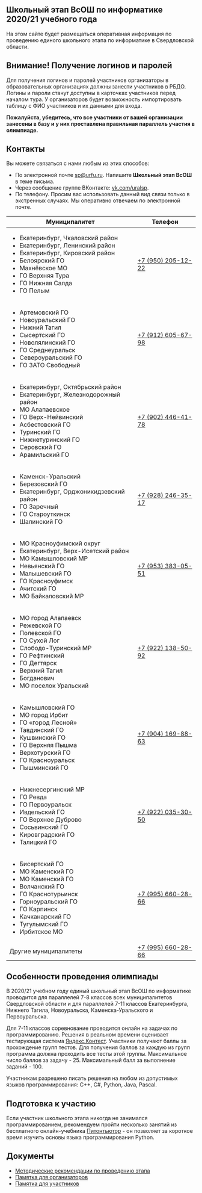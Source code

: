 ## Школьный этап ВсОШ по информатике 2020/21 учебного года

На этом сайте будет размещаться оперативная информация по проведению единого школьного этапа по информатике в Свердловской области.

## Внимание! Получение логинов и паролей

Для получения логинов и паролей участников организаторы в образовательных организациях должны занести участников в РБДО. Логины и пароли станут
доступны в карточках участников перед началом тура. У организаторов будет возможность импортировать таблицу с ФИО участников и их данными для входа.

**Пожалуйста, убедитесь, что все участники от вашей организации занесены в базу и у них проставлена правильная параллель участия в олимпиаде.**

## Контакты

Вы можете связаться с нами любым из этих способов:

- По электронной почте [sp@urfu.ru](mailto:sp@urfu.ru). Напишите **Школьный этап ВсОШ** в теме письма.
- Через сообщение группе ВКонтакте: [vk.com/uralsp](vk.com/uralsp).
- По телефону. Просим вас использовать данный вид связи только в экстренных случаях. Мы оперативно отвечаем по электронной почте.

| Муниципалитет | Телефон |
| --- | --- |
| <ul><li>Екатеринбург, Чкаловский район</li><li>Екатеринбург, Ленинский район</li><li>Екатеринбург, Кировский район</li><li>Белоярский ГО</li><li>Махнёвское МО</li><li>ГО Верхняя Тура</li><li>ГО Нижняя Салда</li><li>ГО Пелым</li></ul> | [+7 (950) 205-12-22](tel:+79502051222) |
| <ul><li>Артемовский ГО</li><li>Новоуральский ГО</li><li>Нижний Тагил</li><li>Сысертский ГО</li><li>Новолялинский ГО</li><li>ГО Среднеуральск</li><li>Североуральский ГО</li><li>ГО ЗАТО Свободный</li></ul> | [+7 (912) 605-67-98](tel:+79126056798) |
| <ul><li>Екатеринбург, Октябрьский район</li><li>Екатеринбург, Железнодорожный район</li><li>МО Алапаевское</li><li>ГО Верх-Нейвинский</li><li>Асбестовский ГО</li><li>Туринский ГО</li><li>Нижнетуринский ГО</li><li>Серовский ГО</li><li>Арамильский ГО</li></ul> | [+7 (902) 446-41-78](tel:+79024464178) |
| <ul><li>Каменск-Уральский</li><li>Березовский ГО</li><li>Екатеринбург, Орджоникидзевский район</li><li>ГО Заречный</li><li>ГО Староуткинск</li><li>Шалинский ГО</li></ul> | [+7 (928) 246-35-17](tel:+79282463517) |
| <ul><li>МО Красноуфимский округ</li><li>Екатеринбург, Верх-Исетский район</li><li>МО Камышловский МР</li><li>Невьянский ГО</li><li>Малышевский ГО</li><li>ГО Красноуфимск</li><li>Ачитский ГО</li><li>МО Байкаловский МР</li></ul> | [+7 (953) 383-05-51](tel:+79533830551) |
| <ul><li>МО город Алапаевск</li><li>Режевской ГО</li><li>Полевской ГО</li><li>ГО Сухой Лог</li><li>Слободо-Туринский МР</li><li>ГО Рефтинский</li><li>ГО Дегтярск</li><li>Верхний Тагил</li><li>Богданович</li><li>МО поселок Уральский</li></ul> | [+7 (922) 138-50-92](tel:+79221385092) |
| <ul><li>Камышловский ГО</li><li>МО город Ирбит</li><li>ГО «город Лесной»</li><li>Тавдинский ГО</li><li>Кушвинский ГО</li><li>ГО Верхняя Пышма</li><li>Верхотурский ГО</li><li>ГО Красноуральск</li><li>Пышминский ГО</li></ul> | [+7 (904) 169-88-63](tel:+79041698863) |
| <ul><li>Нижнесергинский МР</li><li>ГО Ревда</li><li>ГО Первоуральск</li><li>Ивдельский ГО</li><li>ГО Верхнее Дуброво</li><li>Сосьвинский ГО</li><li>Кировградский ГО</li><li>Талицкий ГО</li></ul> | [+7 (922) 035-30-50](tel:+79220353050) |
| <ul><li>Бисертский ГО</li><li>МО Каменский ГО</li><li>МО Каменский ГО</li><li>Волчанский ГО</li><li>ГО Краснотурьинск</li><li>Горноуральский ГО</li><li>ГО Карпинск</li><li>Качканарский ГО</li><li>Тугулымский ГО</li><li>Ирбитское МО</li></ul> | [+7 (995) 660-28-66](tel:+79956602866) |
| Другие муниципалитеты | [+7 (995) 660-28-66](tel:+79956602866) |

## Особенности проведения олимпиады

В 2020/21 учебном году единый школьный этап ВсОШ по информатике проводится для параллелей 7-8 классов всех муниципалитетов Свердловской области и для параллелей 7-11 классов Екатеринбурга, Нижнего Тагила, Новоуральска, Каменска-Уральского и Первоуральска.

Для 7-11 классов соревнование проводится онлайн на задачах по программированию. Решения в реальном времени оценивает тестирующая система [Яндекс.Контест](https://contest.yandex.ru). Участники получают баллы за прохождение групп тестов. Для получения баллов за каждую из групп программа должна проходить все тесты этой группы. Максимальное число баллов за задачу - 25. Максимальный балл за выполнение заданий - 100.

Участникам разрешено писать решения на любом из допустимых языков программирования: C++, C#, Python, Java, Pascal.

## Подготовка к участию

Если участник школьного этапа никогда не занимался программированием, рекомендуем пройти несколько занятий из бесплатного онлайн-учебника [Питонтьютор](https://pythontutor.ru) - он позволяет за короткое время изучить основы языка программирования Python.

## Документы

* [Методические рекомендации по проведению этапа](https://github.com/alexbagirov/roi-svx-school-2020/raw/gh-pages/method_recommendations.pdf)
* [Памятка для организаторов](https://docs.google.com/document/d/1vz380WiW112YVmbTJjWZjO0B5OYD8QjJxCG4pkmCpcI/edit)
* [Памятка для участников](https://docs.google.com/document/d/1Wzfod84aU-GpVGUFJdvARhkQ8LLx-w5kMxOQhFxdhjI/edit)

